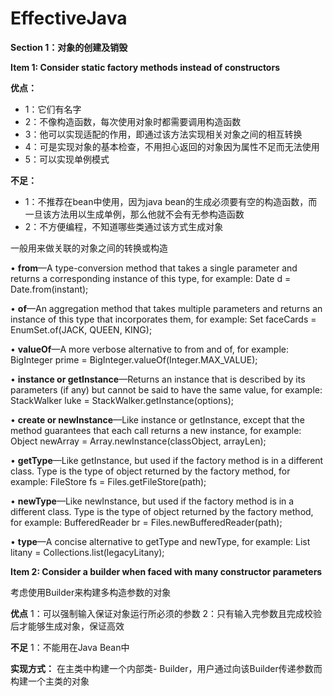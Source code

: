 # EffectiveJava

**Section 1：对象的创建及销毁**

**Item 1: Consider static factory methods instead of constructors**
 
 **优点：**
 * 1：它们有名字
 * 2：不像构造函数，每次使用对象时都需要调用构造函数
 * 3：他可以实现适配的作用，即通过该方法实现相关对象之间的相互转换
 * 4：可是实现对象的基本检查，不用担心返回的对象因为属性不足而无法使用
 * 5：可以实现单例模式
 
 **不足：**
 * 1：不推荐在bean中使用，因为java bean的生成必须要有空的构造函数，而一旦该方法用以生成单例，那么他就不会有无参构造函数
 * 2：不方便编程，不知道哪些类通过该方式生成对象
 
 一般用来做关联的对象之间的转换或构造
 
 • **from**—A type-conversion method that takes a single parameter and returns a
 corresponding instance of this type, for example:
    Date d = Date.from(instant);
    
 • **of**—An aggregation method that takes multiple parameters and returns an instance
 of this type that incorporates them, for example:
    Set<Rank> faceCards = EnumSet.of(JACK, QUEEN, KING);
    
 • **valueOf**—A more verbose alternative to from and of, for example:
    BigInteger prime = BigInteger.valueOf(Integer.MAX_VALUE);
    
 • **instance or getInstance**—Returns an instance that is described by its parameters
 (if any) but cannot be said to have the same value, for example:
    StackWalker luke = StackWalker.getInstance(options);
    
 • **create or newInstance**—Like instance or getInstance, except that the
 method guarantees that each call returns a new instance, for example:
    Object newArray = Array.newInstance(classObject, arrayLen);
    
 • **getType**—Like getInstance, but used if the factory method is in a different
 class. Type is the type of object returned by the factory method, for example:
    FileStore fs = Files.getFileStore(path);
    
 • **newType**—Like newInstance, but used if the factory method is in a different
 class. Type is the type of object returned by the factory method, for example:
    BufferedReader br = Files.newBufferedReader(path);
    
 • **type**—A concise alternative to getType and newType, for example:
    List<Complaint> litany = Collections.list(legacyLitany);
 
 
 **Item 2: Consider a builder when faced with many constructor
 parameters**
 
 考虑使用Builder来构建多构造参数的对象
 
 **优点**
 1：可以强制输入保证对象运行所必须的参数
 2：只有输入完参数且完成校验后才能够生成对象，保证高效
 
 **不足**
 1：不能用在Java Bean中
 
 **实现方式：**
 在主类中构建一个内部类- Builder，用户通过向该Builder传递参数而构建一个主类的对象